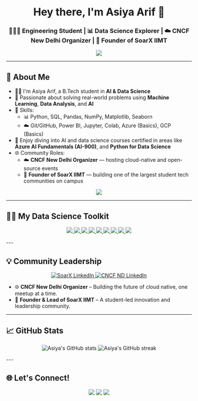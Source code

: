 <h1 align="center"> Hey there, I'm Asiya Arif 👋</h1>
<h3 align="center">👩🏼‍💻 Engineering Student | 📊 Data Science Explorer | ☁️ CNCF New Delhi Organizer | 🦅 Founder of SoarX IIMT</h3>

<p align="center">
  <img src="https://readme-typing-svg.herokuapp.com?font=Fira+Code&weight=500&size=22&pause=1000&color=FF61D6&center=true&vCenter=true&width=600&lines=🌟+Curious+mind+with+a+love+for+data;🧠+Transforming+ideas+into+intelligent+systems;💬+Let’s+talk+data%2C+cloud%2C+AI%2C+and+communities;🎯+Learning+every+day+to+lead+the+way!" />
</p>

---

## 🌟 About Me

- 👩‍💻 I'm Asiya Arif, a B.Tech student in **AI & Data Science** 
- 🤖 Passionate about solving real-world problems using **Machine Learning**, **Data Analysis**, and **AI**
- 🧰 Skills:
  - 📊 Python, SQL, Pandas, NumPy, Matplotlib, Seaborn
  - ☁️ Git/GitHub, Power BI, Jupyter, Colab, Azure (Basics), GCP (Basics)
- 📜 Enjoy diving into AI and data science courses certified in areas like **Azure AI Fundamentals (AI-900)**, and **Python for Data Science**
- 🌐 Community Roles:
  - ☁️ **CNCF New Delhi Organizer** — hosting cloud-native and open-source events
  - 🚀 **Founder of SoarX IIMT** — building one of the largest student tech communities on campus

<p align="center">
  <a href="mailto:itsasiyaarif@gmail.com">
    <img src="https://img.shields.io/badge/📬%20Reach%20me%20at%20-%23D14836?style=for-the-badge&logo=gmail&logoColor=white&color=gradient&logoWidth=15" />
  </a>
</p>

---

## 👩‍🔬 My Data Science Toolkit

<p align="center">
  <a href="https://www.python.org/">
    <img src="https://img.shields.io/badge/-Python-FFD43B?style=for-the-badge&logo=python&logoColor=black&color=gradient&logoWidth=35&edge-radius=25" />
  </a>
  <a href="https://jupyter.org/">
    <img src="https://img.shields.io/badge/-Jupyter-F37626?style=for-the-badge&logo=jupyter&logoColor=white&color=gradient&logoWidth=35&edge-radius=25" />
  </a>
  <a href="https://pandas.pydata.org/">
    <img src="https://img.shields.io/badge/-Pandas-150458?style=for-the-badge&logo=pandas&logoColor=white&color=gradient&logoWidth=35&edge-radius=25" />
  </a>
  <a href="https://numpy.org/">
    <img src="https://img.shields.io/badge/-Numpy-013243?style=for-the-badge&logo=numpy&logoColor=white&color=gradient&logoWidth=35&edge-radius=25" />
  </a>
  <a href="https://matplotlib.org/">
    <img src="https://img.shields.io/badge/-Matplotlib-11557C?style=for-the-badge&logo=matplotlib&logoColor=white&color=gradient&logoWidth=35&edge-radius=25" />
  </a>
  <a href="https://seaborn.pydata.org/">
    <img src="https://img.shields.io/badge/-Seaborn-4B8BBE?style=for-the-badge&logo=seaborn&logoColor=white&color=gradient&logoWidth=35&edge-radius=25" />
  </a>
  <a href="https://www.mysql.com/">
    <img src="https://img.shields.io/badge/-SQL-4479A1?style=for-the-badge&logo=mysql&logoColor=white&color=gradient&logoWidth=35&edge-radius=25" />
  </a>
  <a href="https://powerbi.microsoft.com/">
    <img src="https://img.shields.io/badge/-PowerBI-F2C811?style=for-the-badge&logo=powerbi&logoColor=black&color=gradient&logoWidth=35&edge-radius=25" />
  </a>
  <a href="https://github.com/">
    <img src="https://img.shields.io/badge/-GitHub-181717?style=for-the-badge&logo=github&logoColor=white&color=gradient&logoWidth=35&edge-radius=25" />
  </a>
</p>
---

## 💡 Community Leadership

<p align="center">
  <a href="https://www.linkedin.com/company/soarx-iimt/">
    <img src="https://img.shields.io/badge/SoarX%20IIMT-700%2B%20Followers-orange?style=for-the-badge&logo=linkedin&logoColor=white" alt="SoarX LinkedIn"/>
  </a>
  </a>
  <a href="https://www.linkedin.com/company/cncgnd/">
    <img src="https://img.shields.io/badge/CNCF%20New%20Delhi-5K%2B%20Followers-blue?style=for-the-badge&logo=linkedin&logoColor=white" alt="CNCF ND LinkedIn"/>
  </a>
</p>

- 🌐 **CNCF New Delhi Organizer** – Building the future of cloud native, one meetup at a time.
- 🤝 **Founder & Lead of SoarX IIMT** – A student-led innovation and leadership community.

---

## 📈 GitHub Stats

<p align="center">
  <img src="https://github-readme-stats.vercel.app/api?username=asiyaarif&show_icons=true&theme=radical" alt="Asiya's GitHub stats"/>
  <img src="https://github-readme-streak-stats.herokuapp.com/?user=asiyaarif&theme=radical" alt="Asiya's GitHub streak"/>
</p>
---

## 🌐 Let's Connect!

<p align="center">
  <a href="https://www.linkedin.com/in/asiya-arif-56058b263/">
    <img src="https://img.shields.io/badge/-LinkedIn-blue?style=flat-square&logo=linkedin" /></a>
  <a href="https://twitter.com/itsasiyaarif">
    <img src="https://img.shields.io/badge/-Twitter-1DA1F2?style=flat-square&logo=twitter&logoColor=white" /></a>
  <a href="mailto:itsasiyaarif@gmail.com">
    <img src="https://img.shields.io/badge/-Email-D14836?style=flat-square&logo=gmail&logoColor=white" /></a>
</p>


